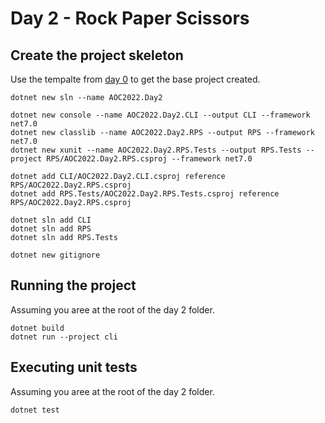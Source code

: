 # Day 2 - Rock Paper Scissors

## Create the project skeleton

Use the tempalte from [day 0](../day0/README.md) to get the base project created.


```
dotnet new sln --name AOC2022.Day2

dotnet new console --name AOC2022.Day2.CLI --output CLI --framework net7.0
dotnet new classlib --name AOC2022.Day2.RPS --output RPS --framework net7.0
dotnet new xunit --name AOC2022.Day2.RPS.Tests --output RPS.Tests --project RPS/AOC2022.Day2.RPS.csproj --framework net7.0

dotnet add CLI/AOC2022.Day2.CLI.csproj reference RPS/AOC2022.Day2.RPS.csproj
dotnet add RPS.Tests/AOC2022.Day2.RPS.Tests.csproj reference RPS/AOC2022.Day2.RPS.csproj

dotnet sln add CLI
dotnet sln add RPS
dotnet sln add RPS.Tests

dotnet new gitignore
```

## Running the project

Assuming you aree at the root of the day 2 folder.

``` 
dotnet build
dotnet run --project cli
```

## Executing unit tests

Assuming you aree at the root of the day 2 folder.

```
dotnet test
```
